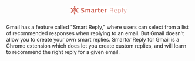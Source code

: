 <h1 align="center">
  <img width="30%" src="./assets/logo.png" />
  <br />
</h1>

Gmail has a feature called "Smart Reply," where users can select from a list of recommended responses when replying to an email. But Gmail doesn't allow you to create your own smart replies. <span>Smart<i>er</i></span> Reply for Gmail is a Chrome extension which does let you create custom replies, and will learn to recommend the right reply for a given email.

<!--Screenshot of regular Smart Replies side-by-side with Smart(er) Replies-->
